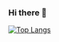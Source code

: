 ### Hi there 👋

<!--
**BernhardAuer/BernhardAuer** is a ✨ _special_ ✨ repository because its `README.md` (this file) appears on your GitHub profile.


Here are some ideas to get you started:

- 🔭 I’m currently working on ...
- 🌱 I’m currently learning ...
- 👯 I’m looking to collaborate on ...
- 🤔 I’m looking for help with ...
- 💬 Ask me about ...
- 📫 How to reach me: ...
- 😄 Pronouns: ...
- ⚡ Fun fact: ...

[![BernhardAuer's GitHub stats](https://github-readme-stats.vercel.app/api?username=BernhardAuer)](https://github.com/BernhardAuer/github-readme-stats)
-->

[![Top Langs](https://github-readme-stats.vercel.app/api/top-langs/?username=BernhardAuer&layout=compact)](https://github.com/BernhardAuer/github-readme-stats)
